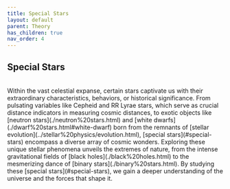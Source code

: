 ```yaml
---
title: Special Stars
layout: default
parent: Theory
has_children: true
nav_order: 4
---
```


## Special Stars

<br />
Within the vast celestial expanse, certain stars captivate us with their extraordinary characteristics, behaviors, or historical significance. From pulsating variables like Cepheid and RR Lyrae stars, which serve as crucial distance indicators in measuring cosmic distances, to exotic objects like [neutron stars](./neutron%20stars.html) and [white dwarfs](./dwarf%20stars.html#white-dwarf) born from the remnants of [stellar evolution](../stellar%20physics/evolution.html), [special stars](#special-stars) encompass a diverse array of cosmic wonders. Exploring these unique stellar phenomena unveils the extremes of nature, from the intense gravitational fields of [black holes](./black%20holes.html) to the mesmerizing dance of [binary stars](./binary%20stars.html). By studying these [special stars](#special-stars), we gain a deeper understanding of the universe and the forces that shape it.
